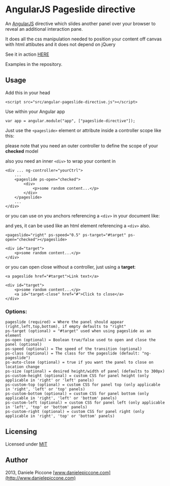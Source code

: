 # AngularJS Pageslide directive

An [AngularJS](http://angularjs.org/) directive which slides another panel over your browser to reveal an additional interaction pane.

It does all the css manipulation needed to position your content off canvas with html attibutes and it does not depend on jQuery

See it in action [HERE](http://dpiccone.github.io/ng-pageslide/examples/)

Examples in the repository.

## Usage

Add this in your head

```
<script src="src/angular-pageslide-directive.js"></script>
```

Use within your Angular app 

```
var app = angular.module("app", ["pageslide-directive"]);
```

Just use the ```<pageslide>``` element or attribute inside a controller scope like this:

please note that you need an outer controller to define the scope of your **checked** model

also you need an inner ```<div>``` to wrap your content in

```
<div ... ng-controller="yourCtrl">
    ...
    <pageslide ps-open="checked">
        <div>            
            <p>some random content...</p>
        </div>
    </pageslide>
    ...
</div>

```

or you can use on you anchors referencing a ```<div>``` in your document like:

and yes, it can be used like an html element referencing a ```<div>``` also.

```
<pageslide="right" ps-speed="0.5" ps-target="#target" ps-open="checked"></pageslide>

<div id="target">            
    <p>some random content...</p>
</div>
```

or you can open close without a controller, just using a **target**:

```
<a pageslide href="#target">Link text</a>

<div id="target">            
    <p>some random content...</p>
    <a id="target-close" href="#">Click to close</a>
</div>
```

### Options:

```
pageslide (required) = Where the panel should appear (right,left,top,bottom), if empty defaults to "right"
ps-target (optional) = "#target" used when using pageslide as an element
ps-open (optional) = Boolean true/false used to open and close the panel (optional)
ps-speed (optional) = The speed of the transition (optional)
ps-class (optional) = The class for the pageslide (default: "ng-pageslide")
ps-auto-close (optional) = true if you want the panel to close on location change
ps-size (optional) = desired height/width of panel (defaults to 300px)
ps-custom-height (optional) = custom CSS for panel height (only applicable in 'right' or 'left' panels)
ps-custom-top (optional) = custom CSS for panel top (only applicable in 'right', 'left' or 'top' panels)
ps-custom-bottom (optional) = custom CSS for panel bottom (only applicable in 'right', 'left' or 'bottom' panels)
ps-custom-left (optional) = custom CSS for panel left (only applicable in 'left', 'top' or 'bottom' panels)
ps-custom-right (optional) = custom CSS for panel right (only applicable in 'right', 'top' or 'bottom' panels)
```

## Licensing

Licensed under [MIT](http://opensource.org/licenses/MIT)

## Author

2013, Daniele Piccone [www.danielepiccone.com](http://www.danielepiccone.com)
